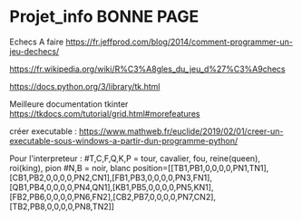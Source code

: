 # Projet_info BONNE PAGE
Echecs
 A faire
https://fr.jeffprod.com/blog/2014/comment-programmer-un-jeu-dechecs/

https://fr.wikipedia.org/wiki/R%C3%A8gles_du_jeu_d%27%C3%A9checs

https://docs.python.org/3/library/tk.html

Meilleure documentation tkinter https://tkdocs.com/tutorial/grid.html#morefeatures

créer executable : https://www.mathweb.fr/euclide/2019/02/01/creer-un-executable-sous-windows-a-partir-dun-programme-python/


Pour l'interpreteur :
#T,C,F,Q,K,P = tour, cavalier, fou, reine(queen), roi(king), pion
#N,B = noir, blanc
position=[[TB1,PB1,0,0,0,0,PN1,TN1],[CB1,PB2,0,0,0,0,PN2,CN1],[FB1,PB3,0,0,0,0,PN3,FN1],[QB1,PB4,0,0,0,0,PN4,QN1],[KB1,PB5,0,0,0,0,PN5,KN1],[FB2,PB6,0,0,0,0,PN6,FN2],[CB2,PB7,0,0,0,0,PN7,CN2],[TB2,PB8,0,0,0,0,PN8,TN2]]
